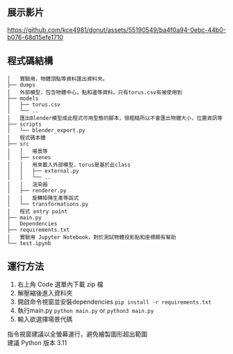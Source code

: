 ## 展示影片
https://github.com/kce4981/donut/assets/55190549/ba4f0a94-0ebc-44b0-b076-68d15efe1710
## 程式碼結構
```
│   實驗用，物體頂點等資料匯出資料夾。
├── dumps
│   外部模型，包含物體中心，點和邊等資料。只有torus.csv有被使用到
├── models
│   ├── torus.csv
│   └── ..
│   匯出Blender模型成此程式可用型態的腳本，很粗糙所以不會匯出物體大小，位置資訊等
├── scripts
│   └── blender_export.py
│   程式碼本體
├── src
│   │   場景等
│   ├── scenes
│   │   用來載入外部模型，torus是基於此class
│   │   ├── external.py
│   │   └── ..
│   │   渲染器
│   ├── renderer.py
│   │   旋轉矩陣生產等函式
│   └── transformations.py
│   程式 entry point
├── main.py
│   Dependencies
├── requirements.txt
│   實驗用 Jupyter Notebook，對於測試物體投影點和座標頗有幫助
└── test.ipynb
```
## 運行方法
1. 右上角 Code 選單內下載 zip 檔
2. 解壓縮後進入資料夾
3. 開啟命令視窗並安裝dependencies `pip install -r requirements.txt`
4. 執行main.py `python main.py` or `python3 main.py`
5. 輸入欲選擇場景代碼

指令視窗建議以全螢幕運行，避免繪製圖形超出範圍 \
建議 Python 版本 3.11
